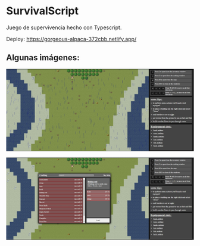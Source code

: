 # SurvivalScript

Juego de supervivencia hecho con Typescript.

Deploy: https://gorgeous-alpaca-372cbb.netlify.app/

## Algunas imágenes:

![image info](./survival1.jpg)

![image info](./survival2.jpg)
